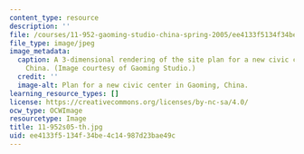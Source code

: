 ```yaml
---
content_type: resource
description: ''
file: /courses/11-952-gaoming-studio-china-spring-2005/ee4133f5134f34be4c14987d23bae49c_11-952s05-th.jpg
file_type: image/jpeg
image_metadata:
  caption: A 3-dimensional rendering of the site plan for a new civic center in Gaoming,
    China. (Image courtesy of Gaoming Studio.)
  credit: ''
  image-alt: Plan for a new civic center in Gaoming, China.
learning_resource_types: []
license: https://creativecommons.org/licenses/by-nc-sa/4.0/
ocw_type: OCWImage
resourcetype: Image
title: 11-952s05-th.jpg
uid: ee4133f5-134f-34be-4c14-987d23bae49c
---
```

